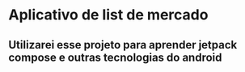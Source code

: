 # Aplicativo de list de mercado

## Utilizarei esse projeto para aprender jetpack compose e outras tecnologias do android